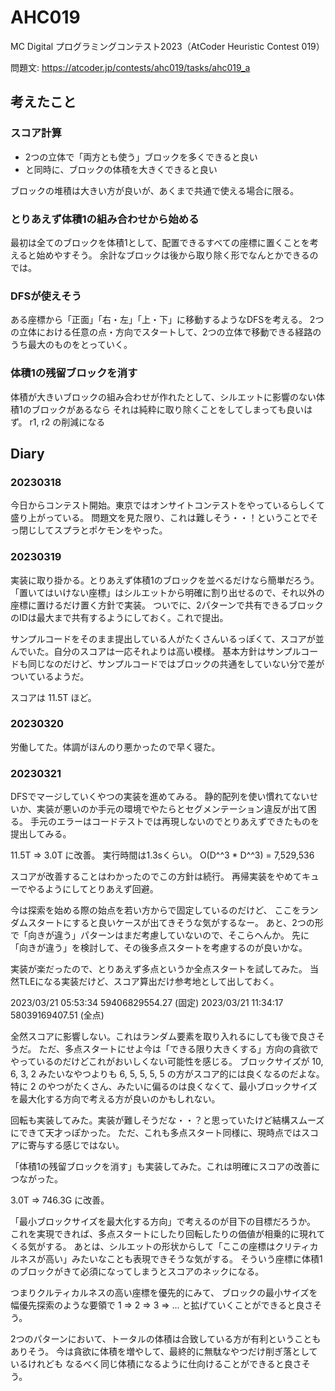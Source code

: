 # AHC019

MC Digital プログラミングコンテスト2023（AtCoder Heuristic Contest 019）

問題文: https://atcoder.jp/contests/ahc019/tasks/ahc019_a


## 考えたこと

### スコア計算

- 2つの立体で「両方とも使う」ブロックを多くできると良い
- と同時に、ブロックの体積を大きくできると良い

ブロックの堆積は大きい方が良いが、あくまで共通で使える場合に限る。

### とりあえず体積1の組み合わせから始める

最初は全てのブロックを体積1として、配置できるすべての座標に置くことを考えると始めやすそう。
余計なブロックは後から取り除く形でなんとかできるのでは。

### DFSが使えそう

ある座標から「正面」「右・左」「上・下」に移動するようなDFSを考える。
2つの立体における任意の点・方向でスタートして、2つの立体で移動できる経路のうち最大のものをとっていく。

### 体積1の残留ブロックを消す

体積が大きいブロックの組み合わせが作れたとして、シルエットに影響のない体積1のブロックがあるなら
それは純粋に取り除くことをしてしまっても良いはず。 r1, r2 の削減になる


## Diary

### 20230318
今日からコンテスト開始。東京ではオンサイトコンテストをやっているらしくて盛り上がっている。
問題文を見た限り、これは難しそう・・！ということでそっ閉じしてスプラとポケモンをやった。

### 20230319
実装に取り掛かる。とりあえず体積1のブロックを並べるだけなら簡単だろう。
「置いてはいけない座標」はシルエットから明確に割り出せるので、それ以外の座標に置けるだけ置く方針で実装。
ついでに、2パターンで共有できるブロックのIDは最大まで共有するようにしておく。これで提出。

サンプルコードをそのまま提出している人がたくさんいるっぽくて、スコアが並んでいた。自分のスコアは一応それよりは高い模様。
基本方針はサンプルコードも同じなのだけど、サンプルコードではブロックの共通をしていない分で差がついているようだ。

スコアは 11.5T ほど。

### 20230320
労働してた。体調がほんのり悪かったので早く寝た。

### 20230321
DFSでマージしていくやつの実装を進めてみる。
静的配列を使い慣れてないせいか、実装が悪いのか手元の環境でやたらとセグメンテーション違反が出て困る。
手元のエラーはコードテストでは再現しないのでとりあえずできたものを提出してみる。

11.5T => 3.0T に改善。
実行時間は1.3sくらい。 O(D^^3 * D^^3) = 7,529,536 

スコアが改善することはわかったのでこの方針は続行。
再帰実装をやめてキューでやるようにしてとりあえず回避。

今は探索を始める際の始点を若い方からで固定しているのだけど、
ここをランダムスタートにすると良いケースが出てきそうな気がするなー。
あと、2つの形で「向きが違う」パターンはまだ考慮していないので、そこらへんか。
先に「向きが違う」を検討して、その後多点スタートを考慮するのが良いかな。

実装が楽だったので、とりあえず多点というか全点スタートを試してみた。
当然TLEになる実装だけど、スコア算出だけ参考地として出しておく。

2023/03/21 05:53:34	59406829554.27 (固定)
2023/03/21 11:34:17	58039169407.51 (全点)

全然スコアに影響しない。これはランダム要素を取り入れるにしても後で良さそうだ。
ただ、多点スタートにせよ今は「できる限り大きくする」方向の貪欲でやっているのだけどこれがおいしくない可能性を感じる。
ブロックサイズが 10, 6, 3, 2 みたいなやつよりも 6, 5, 5, 5, 5 の方がスコア的には良くなるのだよな。
特に 2 のやつがたくさん、みたいに偏るのは良くなくて、最小ブロックサイズを最大化する方向で考える方が良いのかもしれない。

回転も実装してみた。実装が難しそうだな・・？と思っていたけど結構スムーズにできて天才っぽかった。
ただ、これも多点スタート同様に、現時点ではスコアに寄与する感じではない。

「体積1の残留ブロックを消す」も実装してみた。これは明確にスコアの改善につながった。

3.0T => 746.3G に改善。

「最小ブロックサイズを最大化する方向」で考えるのが目下の目標だろうか。
これを実現できれば、多点スタートにしたり回転したりの価値が相乗的に現れてくる気がする。
あとは、シルエットの形状からして「ここの座標はクリティカルネスが高い」みたいなことも表現できそうな気がする。
そういう座標に体積1のブロックがきて必須になってしまうとスコアのネックになる。

つまりクルティカルネスの高い座標を優先的にみて、
ブロックの最小サイズを幅優先探索のような要領で 1 => 2 => 3 => ... と拡げていくことができると良さそう。

2つのパターンにおいて、トータルの体積は合致している方が有利ということもありそう。
今は貪欲に体積を増やして、最終的に無駄なやつだけ削ぎ落としているけれども
なるべく同じ体積になるように仕向けることができると良さそう。